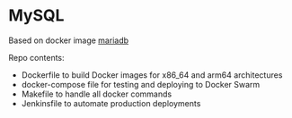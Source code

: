 # MySQL

Based on docker image [mariadb](https://hub.docker.com/_/mariadb)

Repo contents:
* Dockerfile to build Docker images for x86_64 and arm64 architectures
* docker-compose file for testing and deploying to Docker Swarm
* Makefile to handle all docker commands
* Jenkinsfile to automate production deployments
